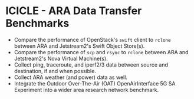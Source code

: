 # ICICLE - ARA Data Transfer Benchmarks

* Compare the performance of OpenStack's `swift` client to `rclone` between ARA and Jetstream2's Swift Object Store(s).
* Compare the performance of `scp` and `rsync` to `rclone` between ARA and Jetstream2's Nova Virtual Machine(s). 
* Collect ping, traceroute, and iperf2/3 data between source and destination, if and when possible.
* Collect ARA weather (and power) data as well.
* Integrate the Outdoor Over-The-Air (OAT) OpenAirInterface 5G SA Experiment into a wider area research network benchmark. 
